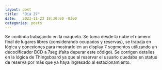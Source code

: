 ```yaml
---
layout: post
title:  "Día 27"
date:   2023-11-23 19:30:00 -0300
categories: posts
---
```


Se continúa trabajando en la maqueta. Se toma desde la nube el número final de lugares libres (considerando ocupados y reservas), se trabaja en lógica y conexiones para mostrarlo en un display 7 segmentos utilizando un decodificador BCD a 7seg (falta depurar este código). Se corrigen detalles en la lógica de Thingsboard ya que al reservar el usuario quedaba en status de reserva por más que ya haya ingresado al estacionamiento.
